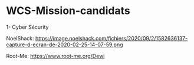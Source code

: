 # WCS-Mission-candidats

1- Cyber Sécurity

NoelShack:
https://image.noelshack.com/fichiers/2020/09/2/1582636137-capture-d-ecran-de-2020-02-25-14-07-59.png

Root-Me:
https://www.root-me.org/Dewi
